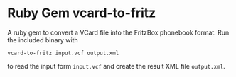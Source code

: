 # Ruby Gem vcard-to-fritz

A ruby gem to convert a VCard file into the FritzBox phonebook
format. Run the included binary with

    vcard-to-fritz input.vcf output.xml
	
to read the input form `input.vcf` and create the result XML file
`output.xml`.
